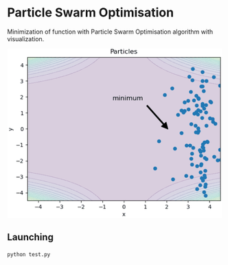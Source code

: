 # Particle Swarm Optimisation

Minimization of function with Particle Swarm Optimisation algorithm with visualization.

<img src="https://github.com/klima7/Particle-Swarm-Optimisation/blob/images/animation.gif" width="500"/>

## Launching
`python test.py`

